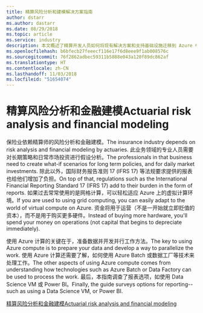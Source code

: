 ```yaml
---
title: 精算风险分析和建模解决方案指南
author: dstarr
ms.author: dastarr
ms.date: 08/29/2018
ms.topic: article
ms.service: industry
description: 本文概述了精算开发人员如何将现有解决方案和支持基础设施迁移到 Azure 中。
ms.openlocfilehash: b6bfecb27feeecf116e17f6d8eee9f1ab008576c
ms.sourcegitcommit: 76f2862adbec59311b5888e043a120f89dc862af
ms.translationtype: HT
ms.contentlocale: zh-CN
ms.lasthandoff: 11/03/2018
ms.locfileid: "51654074"
---
```

# <a name="actuarial-risk-analysis-and-financial-modeling"></a><span data-ttu-id="c912b-103">精算风险分析和金融建模</span><span class="sxs-lookup"><span data-stu-id="c912b-103">Actuarial risk analysis and financial modeling</span></span>

<span data-ttu-id="c912b-104">保险业依赖精算师的风险分析和金融建模。</span><span class="sxs-lookup"><span data-stu-id="c912b-104">The insurance industry depends on risk analysis and financial modeling by actuaries.</span></span> <span data-ttu-id="c912b-105">此业务领域的专业人员需要对长期策略和日常市场投资进行假设分析。</span><span class="sxs-lookup"><span data-stu-id="c912b-105">The professionals in that business need to create what-if scenarios for long term policies, and for daily market investments.</span></span> <span data-ttu-id="c912b-106">除此以外，国际财务报告准则 17 (IFRS 17) 等法规要求提供的报表也给他们增加了负担。</span><span class="sxs-lookup"><span data-stu-id="c912b-106">On top of that, regulations such as the International Financial Reporting Standard 17 (IFRS 17) add to their burden in the form of reports.</span></span> <span data-ttu-id="c912b-107">如果过去常常使用的是网格计算，可以轻松适应 Azure 上的虚拟计算环境。</span><span class="sxs-lookup"><span data-stu-id="c912b-107">If you are used to using grid computing, you can easily adapt to the world of virtual compute on Azure.</span></span> <span data-ttu-id="c912b-108">资金将用于运营（不是一开始就立即贬值的资本），而不是用于购买更多硬件。</span><span class="sxs-lookup"><span data-stu-id="c912b-108">Instead of buying more hardware, you'll spend your money on operations (not capital that begins to depreciate immediately).</span></span>

<span data-ttu-id="c912b-109">使用 Azure 计算的关键在于，准备数据并开发并行工作方法。</span><span class="sxs-lookup"><span data-stu-id="c912b-109">The key to using Azure compute is to prepare your data and develop a way to parallelize the work.</span></span> <span data-ttu-id="c912b-110">使用 Azure 计算还需要了解，如何使用 Azure Batch 或数据工厂等技术来处理工作。</span><span class="sxs-lookup"><span data-stu-id="c912b-110">The other aspects of using Azure compute comes from understanding how technologies such as Azure Batch or Data Factory can be used to process the work.</span></span> <span data-ttu-id="c912b-111">最后，本指南调查了报表选项，如使用 Data Science VM 或 Power BI。</span><span class="sxs-lookup"><span data-stu-id="c912b-111">Finally, the guide surveys options for reporting--such as using a Data Science VM, or Power BI.</span></span>

[<span data-ttu-id="c912b-112">精算风险分析和金融建模</span><span class="sxs-lookup"><span data-stu-id="c912b-112">Actuarial risk analysis and financial modeling</span></span>](/azure/industry/financial/actuarial-risk-analysis-and-financial-modeling-solution-guide?WT.mc_id=overview-docs-dastarr)